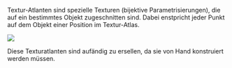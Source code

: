 Textur-Atlanten sind spezielle Texturen (bijektive Parametrisierungen), die auf ein bestimmtes Objekt zugeschnitten sind.
Dabei enstpricht jeder Punkt auf dem Objekt einer Position im Textur-Atlas.

![](texture_atlas.png)

Diese Texturatlanten sind aufändig zu ersellen, da sie von Hand konstruiert werden müssen.